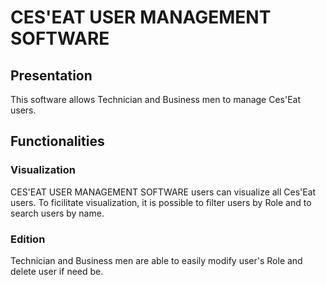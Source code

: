 # CES'EAT USER MANAGEMENT SOFTWARE

## Presentation

This software allows Technician and Business men to manage Ces'Eat users.

## Functionalities
### Visualization

CES'EAT USER MANAGEMENT SOFTWARE users can visualize all Ces'Eat users. To ficilitate visualization, it is possible to filter users by Role and to search users by name.

### Edition

Technician and Business men are able to easily modify user's Role and delete user if need be.
